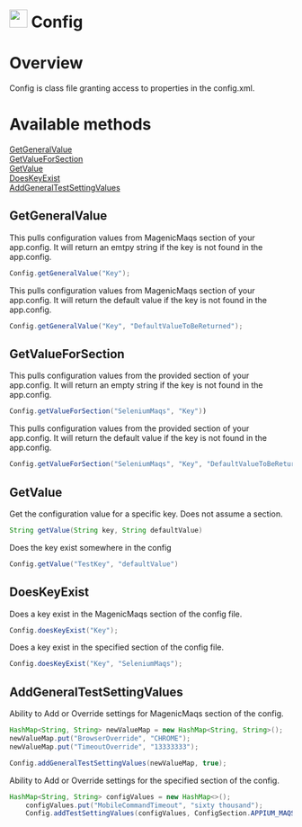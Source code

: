 # <img src="resources/MAQS.jpg" height="32" width="32"> Config

# Overview
Config is class file granting access to properties in the config.xml.

# Available methods
[GetGeneralValue](#GetGeneralValue)  
[GetValueForSection](#GetValueForSection)  
[GetValue](#GetValue)  
[DoesKeyExist](#DoesKeyExist)  
[AddGeneralTestSettingValues](#AddGeneralTestSettingValues)


## GetGeneralValue
This pulls configuration values from MagenicMaqs section of your app.config. It will return an emtpy string if the key is not found in the app.config.

```java
Config.getGeneralValue("Key");  
```

This pulls configuration values from MagenicMaqs section of your app.config. It will return the default value if the key is not found in the app.config.
```java
Config.getGeneralValue("Key", "DefaultValueToBeReturned");  
```

## GetValueForSection
This pulls configuration values from the provided section of your app.config. It will return an empty string if the key is not found in the app.config.

```java
Config.getValueForSection("SeleniumMaqs", "Key"))
```
This pulls configuration values from the provided section of your app.config. It will return the default value if the key is not found in the app.config.

```java
Config.getValueForSection("SeleniumMaqs", "Key", "DefaultValueToBeReturned");
```

## GetValue
Get the configuration value for a specific key. Does not assume a section.
```java
String getValue(String key, String defaultValue)
```

Does the key exist somewhere in the config
```java
Config.getValue("TestKey", "defaultValue")
```

## DoesKeyExist
Does a key exist in the MagenicMaqs section of the config file.

```java
Config.doesKeyExist("Key");
```
Does a key exist in the specified section of the config file.

```java
Config.doesKeyExist("Key", "SeleniumMaqs");    
```

## AddGeneralTestSettingValues
Ability to Add or Override settings for MagenicMaqs section of the config.

```java
HashMap<String, String> newValueMap = new HashMap<String, String>();
newValueMap.put("BrowserOverride", "CHROME");
newValueMap.put("TimeoutOverride", "13333333");

Config.addGeneralTestSettingValues(newValueMap, true);
```
Ability to Add or Override settings for the specified section of the config.

```java
HashMap<String, String> configValues = new HashMap<>();
    configValues.put("MobileCommandTimeout", "sixty thousand");
    Config.addTestSettingValues(configValues, ConfigSection.APPIUM_MAQS, true); 
```

